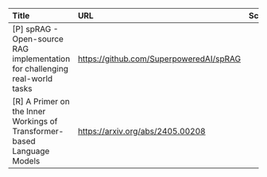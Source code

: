 | Title                                                                       | URL                                     |   Score | Date                |
|:----------------------------------------------------------------------------|:----------------------------------------|--------:|:--------------------|
| [P] spRAG - Open-source RAG implementation for challenging real-world tasks | https://github.com/SuperpoweredAI/spRAG |      52 | 2024-05-02 16:50:49 |
| [R] A Primer on the Inner Workings of Transformer-based Language Models     | https://arxiv.org/abs/2405.00208        |      40 | 2024-05-03 09:46:38 |